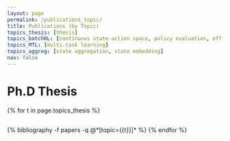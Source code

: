 ```yaml
---
layout: page
permalink: /publications_topic/
title: Publications (by Topic)
topics_thesis: [thesis]
topics_batchRL: [continuous state-action space, policy evaluation, off-line reinforcement learning]
topics_MTL: [multi-task learning]
topics_aggreg: [state aggregation, state embedding]
nav: false
---
```


<div class="publications">

<h1>Ph.D Thesis</h1>

{% for t in page.topics_thesis %}
  <h2></h2>
  {% bibliography -f papers -q @*[topic={{t}}]* %}
{% endfor %}

</div>
